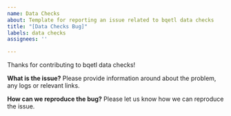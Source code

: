 ```yaml
---
name: Data Checks
about: Template for reporting an issue related to bqetl data checks
title: "[Data Checks Bug]"
labels: data checks
assignees: ''

---
```


Thanks for contributing to bqetl data checks!

**What is the issue?**
Please provide information around about the problem, any logs or relevant links.

**How can we reproduce the bug?**
Please let us know how we can reproduce the issue.
